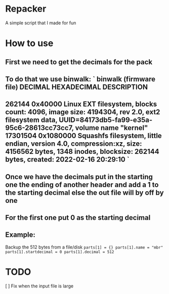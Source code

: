 # Repacker
A simple script that I made for fun
# How to use
First we need to get the decimals for the pack 
-
To do that we use binwalk:
`
binwalk (firmware file)
DECIMAL       HEXADECIMAL     DESCRIPTION
--------------------------------------------------------------------------------
262144        0x40000         Linux EXT filesystem, blocks count: 4096, image size: 4194304, rev 2.0, ext2 filesystem data, UUID=84173db5-fa99-e35a-95c6-28613cc73cc7, volume name "kernel"
17301504      0x1080000       Squashfs filesystem, little endian, version 4.0, compression:xz, size: 4156562 bytes, 1348 inodes, blocksize: 262144 bytes, created: 2022-02-16 20:29:10
`
-
Once we have the decimals put in the starting one the ending of another header and add a 1 to the starting decimal else the out file will by off by one
-
For the first one put 0 as the starting decimal
-
Example:
-
Backup the 512 bytes from a file/disk
`
parts[1] = {}
parts[1].name = "mbr"
parts[1].startdecimal = 0
parts[1].decimal = 512
`
# TODO
[ ] Fix when the input file is large
